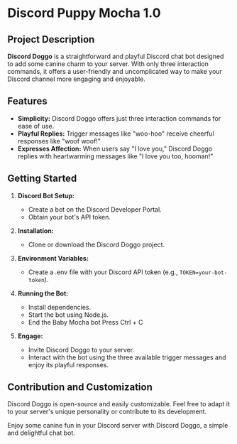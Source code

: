 # Discord Puppy Mocha 1.0

## Project Description

**Discord Doggo** is a straightforward and playful Discord chat bot designed to add some canine charm to your server. With only three interaction commands, it offers a user-friendly and uncomplicated way to make your Discord channel more engaging and enjoyable.

## Features

- **Simplicity:** Discord Doggo offers just three interaction commands for ease of use.
- **Playful Replies:** Trigger messages like "woo-hoo" receive cheerful responses like "woof woof!"
- **Expresses Affection:** When users say "I love you," Discord Doggo replies with heartwarming messages like "I love you too, hooman!"

## Getting Started

1. **Discord Bot Setup:**
   - Create a bot on the Discord Developer Portal.
   - Obtain your bot's API token.

2. **Installation:**
   - Clone or download the Discord Doggo project.

3. **Environment Variables:**
   - Create a .env file with your Discord API token (e.g., `TOKEN=your-bot-token`).

4. **Running the Bot:**
   - Install dependencies.
   - Start the bot using Node.js.
   - End the Baby Mocha bot Press Ctrl + C

5. **Engage:**
   - Invite Discord Doggo to your server.
   - Interact with the bot using the three available trigger messages and enjoy its playful responses.

## Contribution and Customization

Discord Doggo is open-source and easily customizable. Feel free to adapt it to your server's unique personality or contribute to its development.

Enjoy some canine fun in your Discord server with Discord Doggo, a simple and delightful chat bot.

